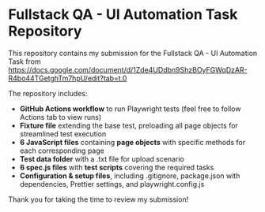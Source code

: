 # Fullstack QA - UI Automation Task Repository

This repository contains my submission for the Fullstack QA - UI Automation Task from https://docs.google.com/document/d/1Zde4UDdbn9ShzBOyFGWqDzAR-R4bo44TGetghTm7hpU/edit?tab=t.0 

The repository includes:
- **GitHub Actions workflow** to run Playwright tests (feel free to follow Actions tab to view runs)
- **Fixture file** extending the base test, preloading all page objects for streamlined test execution
- **6 JavaScript files** containing **page objects** with specific methods for each corresponding page
- **Test data folder** with a .txt file for upload scenario
- **6 spec.js files** with **test scripts** covering the required tasks
- **Configuration & setup files**, including .gitignore, package.json with dependencies, Prettier settings, and playwright.config.js

Thank you for taking the time to review my submission!
